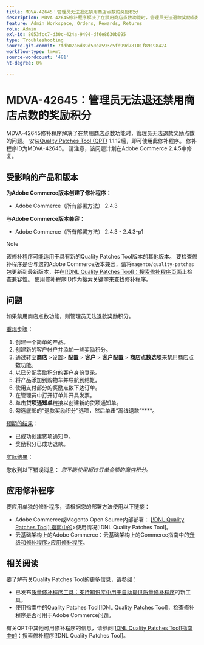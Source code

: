 ```yaml
---
title: MDVA-42645：管理员无法退还禁用商店点数的奖励积分
description: MDVA-42645修补程序解决了在禁用商店点数功能时，管理员无法退款奖励点数的问题。 安装[Quality Patches Tool (QPT)](https://experienceleague.adobe.com/en/docs/commerce-operations/tools/quality-patches-tool/quality-patches-tool-to-self-serve-quality-patches) 1.1.12后，即可使用此修补程序。 修补程序ID为MDVA-42645。 请注意，该问题计划在Adobe Commerce 2.4.5中修复。
feature: Admin Workspace, Orders, Rewards, Returns
role: Admin
exl-id: 8053fcc7-d30c-424a-9494-df6e8630b095
type: Troubleshooting
source-git-commit: 7fdb02a6d89d50ea593c5fd99d78101f89198424
workflow-type: tm+mt
source-wordcount: '481'
ht-degree: 0%

---
```


# MDVA-42645：管理员无法退还禁用商店点数的奖励积分

MDVA-42645修补程序解决了在禁用商店点数功能时，管理员无法退款奖励点数的问题。 安装[Quality Patches Tool (QPT)](https://experienceleague.adobe.com/en/docs/commerce-operations/tools/quality-patches-tool/quality-patches-tool-to-self-serve-quality-patches) 1.1.12后，即可使用此修补程序。 修补程序ID为MDVA-42645。 请注意，该问题计划在Adobe Commerce 2.4.5中修复。

## 受影响的产品和版本

**为Adobe Commerce版本创建了修补程序：**

* Adobe Commerce（所有部署方法） 2.4.3

**与Adobe Commerce版本兼容：**

* Adobe Commerce（所有部署方法） 2.4.3 - 2.4.3-p1

>[!NOTE]
>
>该修补程序可能适用于具有新的Quality Patches Tool版本的其他版本。 要检查修补程序是否与您的Adobe Commerce版本兼容，请将`magento/quality-patches`包更新到最新版本，并在[[!DNL Quality Patches Tool]：搜索修补程序页面](https://experienceleague.adobe.com/en/docs/commerce-operations/tools/quality-patches-tool/quality-patches-tool-to-self-serve-quality-patches)上检查兼容性。 使用修补程序ID作为搜索关键字来查找修补程序。

## 问题

如果禁用商店点数功能，则管理员无法退款奖励积分。

<u>重现步骤</u>：

1. 创建一个简单的产品。
1. 创建新的客户帐户并添加一些奖励积分。
1. 通过转至&#x200B;**商店** >设置> **配置** > **客户** > **客户配置** > **商店点数选项**&#x200B;来禁用商店点数功能。
1. 以已分配奖励积分的客户身份登录。
1. 将产品添加到购物车并导航到结帐。
1. 使用支付部分的奖励点数下达订单。
1. 在管理员中打开订单并开具发票。
1. 单击&#x200B;**贷项通知单**&#x200B;链接以创建新的贷项通知单。
1. 勾选底部的“退款奖励积分”选项，然后单击“离线退款”****。

<u>预期的结果</u>：

* 已成功创建贷项通知单。
* 奖励积分已成功退款。

<u>实际结果</u>：

您收到以下错误消息： *您不能使用超过订单金额的商店积分。*

## 应用修补程序

要应用单独的修补程序，请根据您的部署方法使用以下链接：

* Adobe Commerce或Magento Open Source内部部署： [[!DNL Quality Patches Tool] 指南中的](/help/tools/quality-patches-tool/usage.md)>使用情况[!DNL Quality Patches Tool]。
* 云基础架构上的Adobe Commerce：云基础架构上的Commerce指南中的[升级和修补程序>应用修补程序](https://experienceleague.adobe.com/docs/commerce-cloud-service/user-guide/develop/upgrade/apply-patches.html)。

## 相关阅读

要了解有关Quality Patches Tool的更多信息，请参阅：

* 已发布[质量修补程序工具：支持知识库中用于自助提供质量修补程序](https://experienceleague.adobe.com/en/docs/commerce-operations/tools/quality-patches-tool/quality-patches-tool-to-self-serve-quality-patches)的新工具。
* [使用](/help/tools/quality-patches-tool/patches-available-in-qpt/check-patch-for-magento-issue-with-magento-quality-patches.md)指南中的Quality Patches Tool[!DNL Quality Patches Tool]，检查修补程序是否可用于Adobe Commerce问题。

有关QPT中其他可用修补程序的信息，请参阅[[!DNL Quality Patches Tool]指南中的](https://experienceleague.adobe.com/tools/commerce-quality-patches/index.html)：搜索修补程序[!DNL Quality Patches Tool]。
